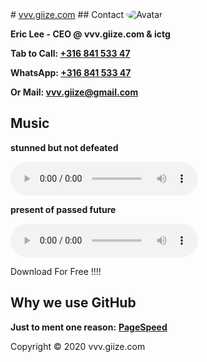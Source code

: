 <head>
<TITLE>vvv.giize.com</TITLE>
<link rel="apple-touch-icon" sizes="180x180" href="/apple-touch-icon.png">
<link rel="icon" type="image/png" sizes="32x32" href="/favicon-32x32.png">
<link rel="icon" type="image/png" sizes="16x16" href="/favicon-16x16.png">
<link rel="manifest" href="/site.webmanifest">
<meta name="viewport" content="width=device-width, initial-scale=1">
<style>
img {
  border-radius: 50%;
}
</style>
</head>
# <a href="http://vvv.giize.com" >vvv.giize.com</a>
## Contact
<img src="https://ictg.github.io/ictg-i.jpg" alt="Avatar">

**Eric Lee - CEO @ vvv.giize.com & ictg**

**Tab to Call: <a href="tel:+31684153347">+316 841 533 47</a>**

**WhatsApp: <a href="https://wa.me/31684153347?text=VVV.GIIZE.COM" target="_blank">+316 841 533 47</a>**

**Or Mail: <a href="mailto:vvv.giize@gmail.com" target="_blank">vvv.giize@gmail.com</a>**

## Music
**stunned but not defeated**
	
<audio src="/Public-Enemy.mp3" controls ></audio>

**present of passed future**
	
<audio controls src="/future2.mp3" ></audio>

Download For Free !!!!

## **Why we use GitHub**
**Just to ment one reason:** <strong><a href="https://developers.google.com/speed/pagespeed/insights/?hl=de&url=https%3A%2F%2Fictg.github.io%2F&tab=desktop" target="_blank">PageSpeed</a></strong>

Copyright © 2020 vvv.giize.com
